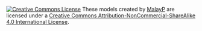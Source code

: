[![Creative Commons License](https://i.creativecommons.org/l/by-nc-sa/4.0/88x31.png)](http://creativecommons.org/licenses/by-nc-sa/4.0/)
These models created by [MalayP](https://github.com/MalayPrime) are licensed under a [Creative Commons Attribution-NonCommercial-ShareAlike 4.0 International License](http://creativecommons.org/licenses/by-nc-sa/4.0/).